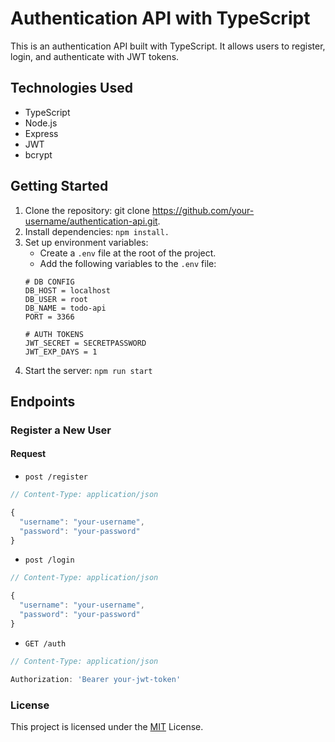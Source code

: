 # Authentication API with TypeScript

This is an authentication API built with TypeScript. It allows users to register, login, and authenticate with JWT tokens.

## Technologies Used
- TypeScript
- Node.js
- Express
- JWT
- bcrypt

## Getting Started
1. Clone the repository: git clone https://github.com/your-username/authentication-api.git.
2. Install dependencies: `npm install.`
3. Set up environment variables:
    - Create a `.env` file at the root of the project.
    - Add the following variables to the `.env` file:
    ```
    # DB CONFIG
    DB_HOST = localhost
    DB_USER = root
    DB_NAME = todo-api
    PORT = 3366

    # AUTH TOKENS
    JWT_SECRET = SECRETPASSWORD
    JWT_EXP_DAYS = 1
    ```
4. Start the server: `npm run start`

## Endpoints
### Register a New User
#### Request

- ``post /register``
```javascript
// Content-Type: application/json

{
  "username": "your-username",
  "password": "your-password"
}
```
- ``post /login``
```javascript
// Content-Type: application/json

{
  "username": "your-username",
  "password": "your-password"
}
```
- ``GET /auth``
```javascript
// Content-Type: application/json

Authorization: 'Bearer your-jwt-token'
```

### License

This project is licensed under the [MIT](https://choosealicense.com/licenses/mit/) License.